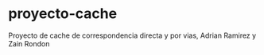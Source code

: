 # proyecto-cache
Proyecto de cache de correspondencia directa y por vias, Adrian Ramirez y Zain Rondon

